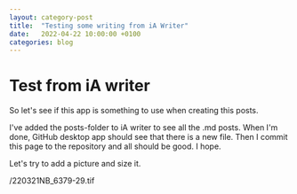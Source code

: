 ```yaml
---
layout: category-post
title:  "Testing some writing from iA Writer"
date:   2022-04-22 10:00:00 +0100
categories: blog
---
```


# Test from iA writer

So let's see if this app is something to use when creating this posts.

I've added the posts-folder to iA writer to see all the .md posts. When I'm done, GitHub desktop app should see that there is a new file. Then I commit this page to the repository and all should be good. I hope.

Let's try to add a picture and size it.

/220321NB_6379-29.tif 